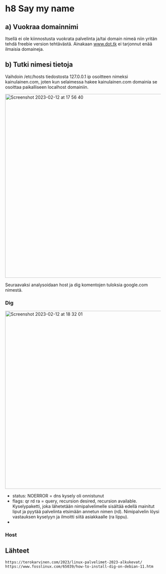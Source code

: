 # h8 Say my name

## a) Vuokraa domainnimi

 Itsellä ei ole kiinnostusta vuokrata palvelinta ja/tai domain nimeä niin yritän tehdä freebie version tehtävästä. Ainakaan www.dot.tk ei tarjonnut enää ilmaisia domaineja.
 
## b) Tutki nimesi tietoja

Vaihdoin /etc/hosts tiedostosta 127.0.0.1 ip osoitteen nimeksi kainulainen.com, joten kun selaimessa hakee kainulainen.com domainia se osoittaa paikalliseen localhost domainiin.

<img width="596" alt="Screenshot 2023-02-12 at 17 56 40" src="https://user-images.githubusercontent.com/120730231/218323429-e71f209a-3526-4969-8cc5-211316d494cb.png">

Seuraavaksi analysoidaan host ja dig komentojen tuloksia google.com nimestä. 

### Dig

<img width="577" alt="Screenshot 2023-02-12 at 18 32 01" src="https://user-images.githubusercontent.com/120730231/218323939-781505ac-5852-4f05-b0c3-de94ae99250a.png">


- status: NOERROR = dns kysely oli onnistunut
- flags: qr rd ra = query, recursion desired, recursion available. Kyselypaketti, joka lähetetään nimipalvelimelle sisältää edellä mainitut liput ja pyytää palvelinta etsimään annetun nimen (rd). Nimipalvelin löysi vastauksen kyselyyn ja ilmoitti siitä asiakkaalle (ra lippu).
- 

### Host 
## Lähteet

    https://terokarvinen.com/2023/linux-palvelimet-2023-alkukevat/
    https://www.fosslinux.com/65039/how-to-install-dig-on-debian-11.htm
